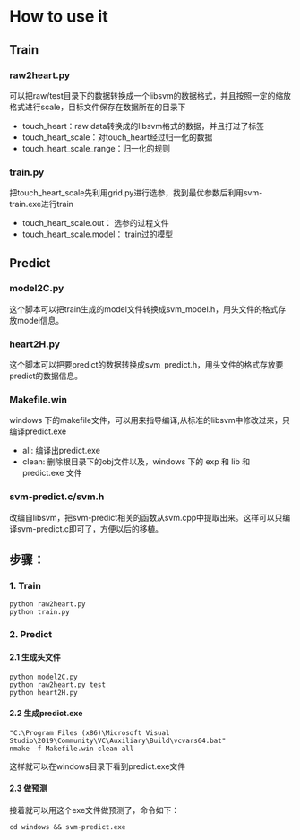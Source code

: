 # How to use it

## Train

### raw2heart.py 

可以把raw/test目录下的数据转换成一个libsvm的数据格式，并且按照一定的缩放格式进行scale，目标文件保存在数据所在的目录下

+ touch_heart：raw data转换成的libsvm格式的数据，并且打过了标签
+ touch_heart_scale：对touch_heart经过归一化的数据
+ touch_heart_scale_range：归一化的规则

### train.py 

把touch_heart_scale先利用grid.py进行选参，找到最优参数后利用svm-train.exe进行train

+ touch_heart_scale.out： 选参的过程文件
+ touch_heart_scale.model： train过的模型


## Predict

### model2C.py

这个脚本可以把train生成的model文件转换成svm_model.h，用头文件的格式存放model信息。

### heart2H.py

这个脚本可以把要predict的数据转换成svm_predict.h，用头文件的格式存放要predict的数据信息。

### Makefile.win

windows 下的makefile文件，可以用来指导编译,从标准的libsvm中修改过来，只编译predict.exe
+ all: 编译出predict.exe
+ clean: 删除根目录下的obj文件以及，windows 下的 exp 和 lib 和 predict.exe 文件

### svm-predict.c/svm.h
改编自libsvm，把svm-predict相关的函数从svm.cpp中提取出来。这样可以只编译svm-predict.c即可了，方便以后的移植。


## 步骤：

### 1. Train

```
python raw2heart.py
python train.py
```

### 2. Predict

#### 2.1 生成头文件

```
python model2C.py
python raw2heart.py test
python heart2H.py
```

#### 2.2 生成predict.exe
```
"C:\Program Files (x86)\Microsoft Visual Studio\2019\Community\VC\Auxiliary\Build\vcvars64.bat"
nmake -f Makefile.win clean all
```

这样就可以在windows目录下看到predict.exe文件

#### 2.3 做预测

接着就可以用这个exe文件做预测了，命令如下：
```
cd windows && svm-predict.exe
```
